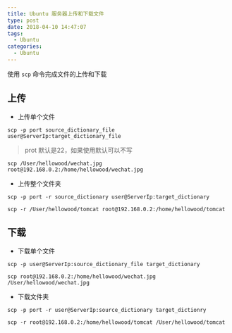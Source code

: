 ```yaml
---
title: Ubuntu 服务器上传和下载文件
type: post
date: 2018-04-10 14:47:07
tags:
  - Ubuntu
categories:
  - Ubuntu
---
```


使用 `scp` 命令完成文件的上传和下载

## 上传

- 上传单个文件

```
scp -p port source_dictionary_file user@ServerIp:target_dictionary_file
```

> prot 默认是22，如果使用默认可以不写

```
scp /User/hellowood/wechat.jpg root@192.168.0.2:/home/hellowood/wechat.jpg
```

- 上传整个文件夹

```
scp -p port -r source_dictionary user@ServerIp:target_dictionary
```

```
scp -r /User/hellowood/tomcat root@192.168.0.2:/home/hellowood/tomcat
```

## 下载

- 下载单个文件

```
scp -p user@ServerIp:source_dictionary_file target_dictionary
```

```
scp root@192.168.0.2:/home/hellowood/wechat.jpg /User/hellowood/wechat.jpg
```

- 下载文件夹

```
scp -p port -r user@ServerIp:source_dictionary target_dictionry
```

```
scp -r root@192.168.0.2:/home/hellowood/tomcat /User/hellowood/tomcat
```
